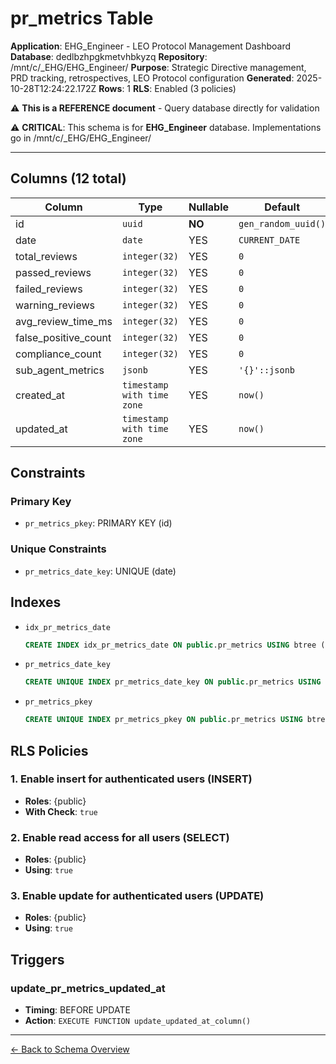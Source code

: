 # pr_metrics Table

**Application**: EHG_Engineer - LEO Protocol Management Dashboard
**Database**: dedlbzhpgkmetvhbkyzq
**Repository**: /mnt/c/_EHG/EHG_Engineer/
**Purpose**: Strategic Directive management, PRD tracking, retrospectives, LEO Protocol configuration
**Generated**: 2025-10-28T12:24:22.172Z
**Rows**: 1
**RLS**: Enabled (3 policies)

⚠️ **This is a REFERENCE document** - Query database directly for validation

⚠️ **CRITICAL**: This schema is for **EHG_Engineer** database. Implementations go in /mnt/c/_EHG/EHG_Engineer/

---

## Columns (12 total)

| Column | Type | Nullable | Default | Description |
|--------|------|----------|---------|-------------|
| id | `uuid` | **NO** | `gen_random_uuid()` | - |
| date | `date` | YES | `CURRENT_DATE` | - |
| total_reviews | `integer(32)` | YES | `0` | - |
| passed_reviews | `integer(32)` | YES | `0` | - |
| failed_reviews | `integer(32)` | YES | `0` | - |
| warning_reviews | `integer(32)` | YES | `0` | - |
| avg_review_time_ms | `integer(32)` | YES | `0` | - |
| false_positive_count | `integer(32)` | YES | `0` | - |
| compliance_count | `integer(32)` | YES | `0` | - |
| sub_agent_metrics | `jsonb` | YES | `'{}'::jsonb` | - |
| created_at | `timestamp with time zone` | YES | `now()` | - |
| updated_at | `timestamp with time zone` | YES | `now()` | - |

## Constraints

### Primary Key
- `pr_metrics_pkey`: PRIMARY KEY (id)

### Unique Constraints
- `pr_metrics_date_key`: UNIQUE (date)

## Indexes

- `idx_pr_metrics_date`
  ```sql
  CREATE INDEX idx_pr_metrics_date ON public.pr_metrics USING btree (date DESC)
  ```
- `pr_metrics_date_key`
  ```sql
  CREATE UNIQUE INDEX pr_metrics_date_key ON public.pr_metrics USING btree (date)
  ```
- `pr_metrics_pkey`
  ```sql
  CREATE UNIQUE INDEX pr_metrics_pkey ON public.pr_metrics USING btree (id)
  ```

## RLS Policies

### 1. Enable insert for authenticated users (INSERT)

- **Roles**: {public}
- **With Check**: `true`

### 2. Enable read access for all users (SELECT)

- **Roles**: {public}
- **Using**: `true`

### 3. Enable update for authenticated users (UPDATE)

- **Roles**: {public}
- **Using**: `true`

## Triggers

### update_pr_metrics_updated_at

- **Timing**: BEFORE UPDATE
- **Action**: `EXECUTE FUNCTION update_updated_at_column()`

---

[← Back to Schema Overview](../database-schema-overview.md)
